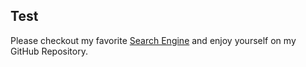 ## Test

Please checkout my favorite <a href="http://www.google.com" target="_blank">
Search Engine</a> and enjoy yourself on my GitHub Repository.
